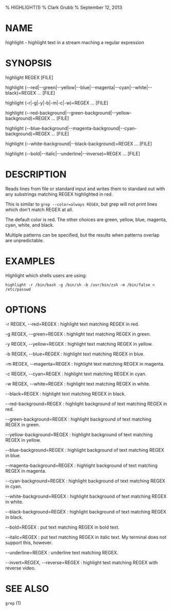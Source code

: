 % HIGHLIGHT(1)
% Clark Grubb
% September 12, 2013


# NAME

highlight - highlight text in a stream maching a regular expression

# SYNOPSIS

highlight REGEX [FILE]

highlight (--red|--green|--yellow|--blue|--magenta|--cyan|--white|--black)=REGEX ... [FILE]

highlight (-r|-g|-y|-b|-m|-c|-w)=REGEX ... [FILE]

highlight (--red-background|--green-background|--yellow-background)=REGEX ... [FILE]

highlight (--blue-background|--magenta-background|--cyan-background)=REGEX ... [FILE]

highlight (--white-background|--black-background)=REGEX ... [FILE]

highlight (--bold|--italic|--underline|--inverse)=REGEX ... [FILE]


# DESCRIPTION

Reads lines from file or standard input and writes them to standard out with any
substrings matching REGEX highlighted in red.

This is similar to `grep --color=always REGEX`, but grep will not print
lines which don't match REGEX at all.

The default color is red.  The other choices are green, yellow, blue, magenta,
cyan, white, and black.

Multiple patterns can be specified, but the results when patterns overlap are
unpredictable.

# EXAMPLES

Highlight which shells users are using:

    highlight -r /bin/bash -g /bin/sh -b /usr/bin/zsh -m /bin/false < /etc/passwd

# OPTIONS

-r REGEX, \--red=REGEX
: highlight text matching REGEX in red.

-g REGEX, \--green=REGEX
: highlight text matching REGEX in green.

-y REGEX, \--yellow=REGEX
: highlight text matching REGEX in yellow.

-b REGEX, \--blue=REGEX
: highlight text matching REGEX in blue.

-m REGEX, \--magenta=REGEX
: highlight text matching REGEX in magenta.

-c REGEX, \--cyan=REGEX
: highlight text matching REGEX in cyan.

-w REGEX, \--white=REGEX
: highlight text matching REGEX in white.

\--black=REGEX
: highlight text matching REGEX in black.

\--red-background=REGEX
: highlight background of text matching REGEX in red.

\--green-background=REGEX
: highlight background of text matching REGEX in green.

\--yellow-background=REGEX
: highlight background of text matching REGEX in yellow.

\--blue-background=REGEX
: highlight background of text matching REGEX in blue.

\--magenta-background=REGEX
: highlight background of text matching REGEX in magenta.

\--cyan-background=REGEX
: highlight background of text matching REGEX in cyan.

\--white-background=REGEX
: highlight background of text matching REGEX in white.

\--black-background=REGEX
: highlight background of text matching REGEX in black.

\--bold=REGEX
: put text matching REGEX in bold text.

\--italic=REGEX
: put text matching REGEX in italic text.  My terminal does not support this, however.

\--underline=REGEX
: underline text matching REGEX.

\--invert=REGEX, \--reverse=REGEX
: highlight text matching REGEX with reverse video.

# SEE ALSO

`grep` (1)
